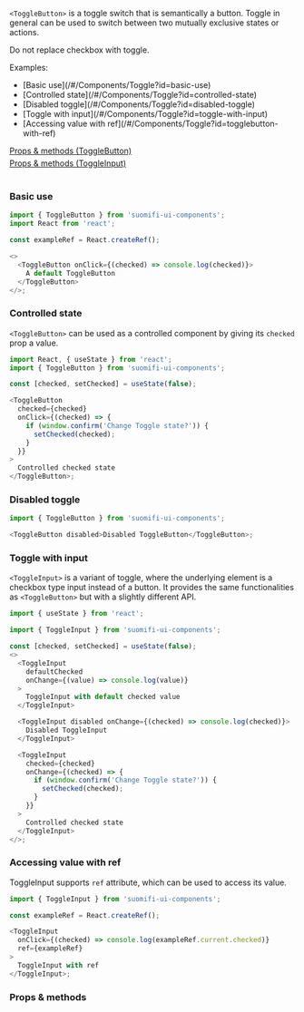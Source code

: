 `<ToggleButton>` is a toggle switch that is semantically a button. Toggle in general can be used to switch between two mutually exclusive states or actions.

Do not replace checkbox with toggle.

Examples:

<ul>
<li>[Basic use](/#/Components/Toggle?id=basic-use)</li>
<li>[Controlled state](/#/Components/Toggle?id=controlled-state)</li>
<li>[Disabled toggle](/#/Components/Toggle?id=disabled-toggle)</li>
<li>[Toggle with input](/#/Components/Toggle?id=toggle-with-input)</li>
<li>[Accessing value with ref](/#/Components/Toggle?id=togglebutton-with-ref)</li>
</ul>

<div style="margin-bottom: 5px">
  <a href="/#/Components/Toggle?id=props--methods">Props & methods (ToggleButton)</a>
</div>
<div style="margin-bottom: 40px">
  <a href="/#/Components/Toggle?id=toggleinput">Props & methods (ToggleInput)</a>
</div>

### Basic use

```js
import { ToggleButton } from 'suomifi-ui-components';
import React from 'react';

const exampleRef = React.createRef();

<>
  <ToggleButton onClick={(checked) => console.log(checked)}>
    A default ToggleButton
  </ToggleButton>
</>;
```

### Controlled state

`<ToggleButton>` can be used as a controlled component by giving its `checked` prop a value.

```js
import React, { useState } from 'react';
import { ToggleButton } from 'suomifi-ui-components';

const [checked, setChecked] = useState(false);

<ToggleButton
  checked={checked}
  onClick={(checked) => {
    if (window.confirm('Change Toggle state?')) {
      setChecked(checked);
    }
  }}
>
  Controlled checked state
</ToggleButton>;
```

### Disabled toggle

```js
import { ToggleButton } from 'suomifi-ui-components';

<ToggleButton disabled>Disabled ToggleButton</ToggleButton>;
```

### Toggle with input

`<ToggleInput>` is a variant of toggle, where the underlying element is a checkbox type input instead of a button. It provides the same functionalities as `<ToggleButton>` but with a slightly different API.

```js
import { useState } from 'react';

import { ToggleInput } from 'suomifi-ui-components';

const [checked, setChecked] = useState(false);
<>
  <ToggleInput
    defaultChecked
    onChange={(value) => console.log(value)}
  >
    ToggleInput with default checked value
  </ToggleInput>

  <ToggleInput disabled onChange={(checked) => console.log(checked)}>
    Disabled ToggleInput
  </ToggleInput>

  <ToggleInput
    checked={checked}
    onChange={(checked) => {
      if (window.confirm('Change Toggle state?')) {
        setChecked(checked);
      }
    }}
  >
    Controlled checked state
  </ToggleInput>
</>;
```

### Accessing value with ref

ToggleInput supports `ref` attribute, which can be used to access its value.

```js
import { ToggleInput } from 'suomifi-ui-components';

const exampleRef = React.createRef();

<ToggleInput
  onClick={(checked) => console.log(exampleRef.current.checked)}
  ref={exampleRef}
>
  ToggleInput with ref
</ToggleInput>;
```

### Props & methods

